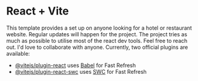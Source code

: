 # React + Vite

This template provides a set up on anyone looking for a hotel or restaurant website.
Regular updates will happen for the project. The project tries as much as possible to utilise most of the react dev tools.
Feel free to reach out.
I'd love to collaborate with anyone.
Currently, two official plugins are available:
- [@vitejs/plugin-react](https://github.com/vitejs/vite-plugin-react/blob/main/packages/plugin-react/README.md) uses [Babel](https://babeljs.io/) for Fast Refresh
- [@vitejs/plugin-react-swc](https://github.com/vitejs/vite-plugin-react-swc) uses [SWC](https://swc.rs/) for Fast Refresh
